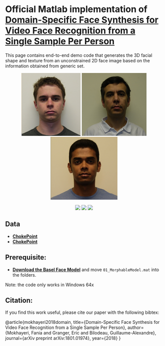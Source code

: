 Official Matlab implementation of **[Domain-Specific Face Synthesis for Video Face Recognition from a Single Sample Per Person](https://arxiv.org/pdf/1801.01974.pdf)**
===========

This page contains end-to-end demo code that generates the 3D facial shape and texture from an unconstrained 2D face image based on the information obtained from generic set.  

<p align="center">
    <img src="media/p1.png" height="200">
	<img src="media/p2.png" height="200">
	<img src="media/p3.png" height="200">
</p>

<p align="center">
    <img src="media/m1.gif" width="200">
	<img src="media/m2.gif" width="200">
	<img src="media/m3.gif" width="200">
</p>

## Data

- **[ChokePoint](http://arma.sourceforge.net/chokepoint/)** 
- **[ChokePoint](http://arma.sourceforge.net/chokepoint/)** 


## Prerequisite:

- **[Download the Basel Face Model](http://faces.cs.unibas.ch/bfm/main.php?nav=1-2&id=downloads)** and move `01_MorphableModel.mat` into the folders.

Note: the code only works in Windows 64x

## Citation:

If you find this work useful, please cite our paper with the following bibtex:

@article{mokhayeri2018domain,
  title={Domain-Specific Face Synthesis for Video Face Recognition from a Single Sample Per Person},
  author={Mokhayeri, Fania and Granger, Eric and Bilodeau, Guillaume-Alexandre},
  journal={arXiv preprint arXiv:1801.01974},
  year={2018}
}

